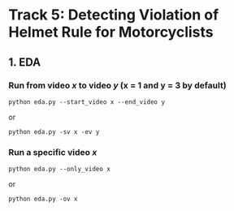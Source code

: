 # Track 5: Detecting Violation of Helmet Rule for Motorcyclists

## 1. EDA
### Run from video _x_ to video _y_ (x = 1 and y = 3 by default)
```
python eda.py --start_video x --end_video y
```
or
```
python eda.py -sv x -ev y
```

### Run a specific video _x_
```
python eda.py --only_video x
```
or
```
python eda.py -ov x
```
